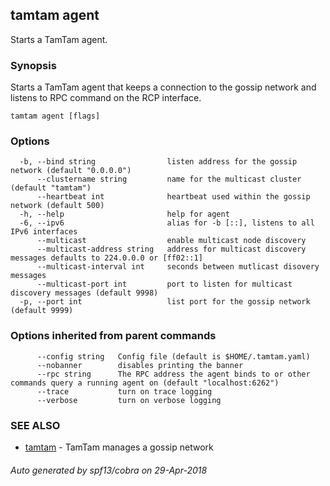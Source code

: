 ## tamtam agent

Starts a TamTam agent.

### Synopsis

Starts a TamTam agent that keeps a connection to the gossip network
and listens to RPC command on the RCP interface.

```
tamtam agent [flags]
```

### Options

```
  -b, --bind string                listen address for the gossip network (default "0.0.0.0")
      --clustername string         name for the multicast cluster (default "tamtam")
      --heartbeat int              heartbeat used within the gossip network (default 500)
  -h, --help                       help for agent
  -6, --ipv6                       alias for -b [::], listens to all IPv6 interfaces
      --multicast                  enable multicast node discovery
      --multicast-address string   address for multicast discovery messages defaults to 224.0.0.0 or [ff02::1]
      --multicast-interval int     seconds between mutlicast disovery messages
      --multicast-port int         port to listen for multicast discovery messages (default 9998)
  -p, --port int                   list port for the gossip network (default 9999)
```

### Options inherited from parent commands

```
      --config string   Config file (default is $HOME/.tamtam.yaml)
      --nobanner        disables printing the banner
      --rpc string      The RPC address the agent binds to or other commands query a running agent on (default "localhost:6262")
      --trace           turn on trace logging
      --verbose         turn on verbose logging
```

### SEE ALSO

* [tamtam](tamtam.md)	 - TamTam manages a gossip network

###### Auto generated by spf13/cobra on 29-Apr-2018
